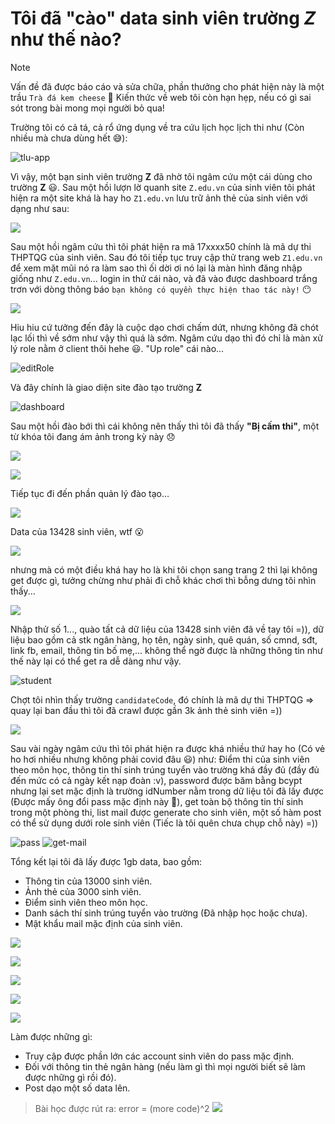 # Tôi đã "cào" data sinh viên trường *Z* như thế nào?

> [!NOTE]
> Vấn đề đã được báo cáo và sửa chữa, phần thưởng cho phát hiện này là một trầu `Trà đá kem cheese` 🍻
> Kiến thức về web tôi còn hạn hẹp, nếu có gì sai sót trong bài mong mọi người bỏ qua!

Trường tôi có cả tá, cả rổ ứng dụng về tra cứu lịch học lịch thi như (Còn nhiều mà chưa dùng hết 😅):

![tlu-app](./images/tlu-app.png)

Vì vậy, một bạn sinh viên trường **Z** đã nhờ tôi ngâm cứu một cái dùng cho trường **Z** 😃. Sau một hồi lượn lờ quanh site `Z.edu.vn` của sinh viên tôi phát hiện ra một site khá là hay ho `Z1.edu.vn` lưu trữ ảnh thẻ của sinh viên với dạng như sau:

![](./images/1.png)

Sau một hồi ngâm cứu thì tôi phát hiện ra mã 17xxxx50 chính là mã dự thi THPTQG của sinh viên. Sau đó tôi tiếp tục truy cập thử trang web `Z1.edu.vn` để xem mặt mũi nó ra làm sao thì ối dời ơi nó lại là màn hình đăng nhập giống như `Z.edu.vn`... login in thử cái nào, và đã vào được dashboard trắng trơn với dòng thông báo `bạn không có quyền thực hiện thao tác này!` 😶

![](./images/2.png)

Hiu hiu cứ tưởng đến đây là cuộc dạo chơi chấm dứt, nhưng không đã chót lạc lối thì về sớm như vậy thì quá là sớm. Ngâm cứu dạo thì đó chỉ là màn xử lý role nằm ở client thôi hehe 😃. "Up role" cái nào...

![editRole](./images/editRole.png)

Và đây chính là giao diện site đào tạo trường **Z**

![dashboard](./images/dashboard.png)

Sau một hồi đào bới thì cái không nên thấy thì tôi đã thấy **"Bị cấm thi"**, một từ khóa tôi đang ám ảnh trong kỳ này 😞

![](./images/3.png)

![](./images/data.png)

Tiếp tục đi đến phần quản lý đào tạo...

![](./images/4.png)

Data của 13428 sinh viên, wtf 😮

![](./images/5.png)

nhưng mà có một điều khá hay ho là khi tôi chọn sang trang 2 thì lại không get được gì, tưởng chừng như phải đi chỗ khác chơi thì bỗng dưng tôi nhìn thấy...

![](./images/6.png)

Nhập thử số 1..., quào tất cả dữ liệu của 13428 sinh viên đã về tay tôi =)), dữ liệu bao gồm cả stk ngân hàng, họ tên, ngày sinh, quê quán, số cmnd, sđt, link fb, email, thông tin bố mẹ,... không thể ngờ được là những thông tin như thế này lại có thể get ra dễ dàng như vậy.

![student](./images/student.png)

Chợt tôi nhìn thấy trường `candidateCode`, đó chính là mã dự thi THPTQG => quay lại ban đầu thì tôi đã crawl được gần 3k ảnh thẻ sinh viên =))

![](./images/7.png)

Sau vài ngày ngâm cứu thì tôi phát hiện ra được khá nhiều thứ hay ho (Có vẻ ho hơi nhiều nhưng không phải covid đâu 😃) như: Điểm thi của sinh viên theo môn học, thông tin thí sinh trúng tuyển vào trường khá đầy đủ (đầy đủ đến mức có cả ngày kết nạp đoàn :v), password được băm bằng bcypt nhưng lại set mặc định là trường idNumber nằm trong dữ liệu tôi đã lấy được (Được mấy ông đổi pass mặc định này 🙂), get toàn bộ thông tin thí sinh trong một phòng thi, list mail được generate cho sinh viên, một số hàm post có thể sử dụng dưới role sinh viên (Tiếc là tôi quên chưa chụp chỗ này) =))

![pass](./images/pass.png)
![get-mail](./images/get-mail.png)

Tổng kết lại tôi đã lấy được 1gb data, bao gồm:

- Thông tin của 13000 sinh viên.
- Ảnh thẻ của 3000 sinh viên.
- Điểm sinh viên theo môn học.
- Danh sách thí sinh trúng tuyển vào trường (Đã nhập học hoặc chưa).
- Mật khẩu mail mặc định của sinh viên.

![](./images/8.png)

![](./images/9.png)

![](./images/10.png)

![](./images/11.png)

![](./images/12.png)

Làm được những gì:
- Truy cập được phần lớn các account sinh viên do pass mặc định.
- Đối với thông tin thẻ ngân hàng (nếu làm gì thì mọi người biết sẽ làm được những gì rồi đó).
- Post dạo một số data lên.

> Bài học được rút ra: error = (more code)^2
![](./images/ct.jpg)
